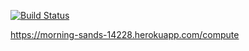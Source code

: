 [![Build Status](https://travis-ci.org/muzafferbugra/myDemoApp.svg?branch=master)](https://travis-ci.org/muzafferbugra/myDemoApp)

https://morning-sands-14228.herokuapp.com/compute
